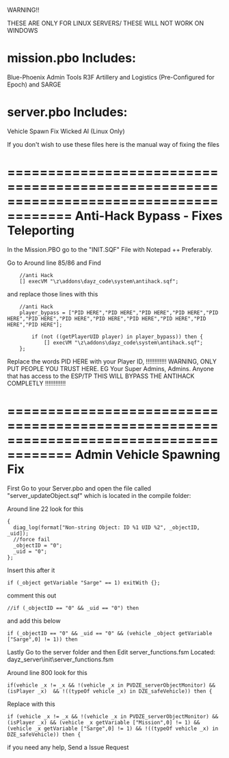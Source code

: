 WARNING!!

THESE ARE ONLY FOR LINUX SERVERS/ THESE WILL NOT WORK ON WINDOWS

mission.pbo Includes:
========================
Blue-Phoenix Admin Tools
R3F Artillery and Logistics (Pre-Configured for Epoch)
and SARGE

server.pbo Includes:
========================
Vehicle Spawn Fix
Wicked AI (Linux Only)

If you don't wish to use these files here is the manual way of fixing the files 

======================================================================================
Anti-Hack Bypass - Fixes Teleporting 
======================================================================================
In the Mission.PBO go to the "INIT.SQF" File with Notepad ++ Preferably.


Go to Around line 85/86 and Find

```
	//anti Hack
	[] execVM "\z\addons\dayz_code\system\antihack.sqf";
```

and replace those lines with this 


```
	//anti Hack
	player_bypass = ["PID HERE","PID HERE","PID HERE","PID HERE","PID HERE","PID HERE","PID HERE","PID HERE","PID HERE","PID HERE","PID HERE","PID HERE"];

		if (not ((getPlayerUID player) in player_bypass)) then {
			[] execVM "\z\addons\dayz_code\system\antihack.sqf";
	};
```

Replace the words PID HERE with your Player ID, 
!!!!!!!!!!!!
WARNING, ONLY PUT PEOPLE YOU TRUST HERE. EG Your Super Admins, Admins. Anyone that has access to the ESP/TP THIS WILL BYPASS THE ANTIHACK COMPLETLY
!!!!!!!!!!!!


======================================================================================
Admin Vehicle Spawning Fix 
======================================================================================

First Go to your Server.pbo and open the file called "server_updateObject.sqf" which is located in the compile folder:

Around line 22 look for this

```
{ 
  diag_log(format["Non-string Object: ID %1 UID %2", _objectID, _uid]);
  //force fail
  _objectID = "0";
  _uid = "0";
};
```

Insert this after it

```
if (_object getVariable "Sarge" == 1) exitWith {};
```

comment this out

```
//if (_objectID == "0" && _uid == "0") then
```

and add this below

```
if (_objectID == "0" && _uid == "0" && (vehicle _object getVariable ["Sarge",0] != 1)) then
```

Lastly Go to the server folder and then Edit server_functions.fsm
Located: dayz_server\init\server_functions.fsm

Around line 800 look for this

```
if(vehicle _x != _x && !(vehicle _x in PVDZE_serverObjectMonitor) && (isPlayer _x)  && !((typeOf vehicle _x) in DZE_safeVehicle)) then {
```

Replace with this

```
if (vehicle _x != _x && !(vehicle _x in PVDZE_serverObjectMonitor) && (isPlayer _x) && (vehicle _x getVariable ["Mission",0] != 1) && (vehicle _x getVariable ["Sarge",0] != 1) && !((typeOf vehicle _x) in DZE_safeVehicle)) then {
```

if you need any help, Send a Issue Request

